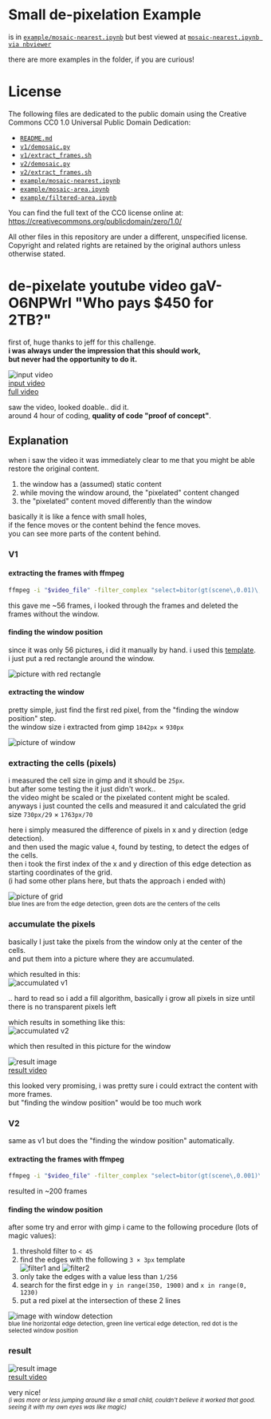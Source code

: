 # Small de-pixelation Example

is in [`example/mosaic-nearest.ipynb`](example/mosaic-nearest.ipynb)
but best viewed at [`mosaic-nearest.ipynb via nbviewer`](https://nbviewer.org/github/KoKuToru/de-pixelate_gaV-O6NPWrI/blob/master/example/mosaic-nearest.ipynb)

there are more examples in the folder, if you are curious!

# License

The following files are dedicated to the public domain using the Creative Commons CC0 1.0 Universal Public Domain Dedication:

*   [`README.md`](README.md)
*   [`v1/demosaic.py`](v1/demosaic.py)
*   [`v1/extract_frames.sh`](v1/extract_frames.sh)
*   [`v2/demosaic.py`](v2/demosaic.py)
*   [`v2/extract_frames.sh`](v2/extract_frames.sh)
*   [`example/mosaic-nearest.ipynb`](example/mosaic-nearest.ipynb)
*   [`example/mosaic-area.ipynb`](example/mosaic-area.ipynb)
*   [`example/filtered-area.ipynb`](example/filtered-area.ipynb)

You can find the full text of the CC0 license online at: <https://creativecommons.org/publicdomain/zero/1.0/>

All other files in this repository are under a different, unspecified license. Copyright and related rights are retained by the original authors unless otherwise stated.

# de-pixelate youtube video gaV-O6NPWrI "Who pays $450 for 2TB?"

first of, huge thanks to jeff for this challenge.\
**i was always under the impression that this should work,\
but never had the opportunity to do it.**

![input video](v1/frames/0010.png)\
[input video](gaV-O6NPWrI.webm)\
[full video](https://www.youtube.com/watch?v=gaV-O6NPWrI)

saw the video, looked doable.. did it.\
around 4 hour of coding, __quality of code "proof of concept"__.

## Explanation

when i saw the video it was immediately clear to me that you might be able restore the original content.

1. the window has a (assumed) static content
2. while moving the window around, the "pixelated" content changed
3. the "pixelated" content moved differently than the window

basically it is like a fence with small holes,\
if the fence moves or the content behind the fence moves.\
you can see more parts of the content behind.

### V1

#### extracting the frames with ffmpeg

```sh
ffmpeg -i "$video_file" -filter_complex "select=bitor(gt(scene\,0.01)\,eq(n\,0))" -vsync drop frames/%04d.png
```

this gave me ~56 frames, i looked through the frames and deleted the frames without the window.

#### finding the window position

since it was only 56 pictures, i did it manually by hand. i used this [template](v1/frames.xcf).\
i just put a red rectangle around the window.

![picture with red rectangle](v1/frames/0057.png)

#### extracting the window

pretty simple, just find the first red pixel, from the "finding the window position" step.\
the window size i extracted from gimp `1842px` × `930px`

![picture of window](v1/windows/0057.png)

### extracting the cells (pixels)

i measured the cell size in gimp and it should be `25px`.\
but after some testing the it just didn't work..\
the video might be scaled or the pixelated content might be scaled.\
anyways i just counted the cells and measured it and calculated the grid size `730px/29` × `1763px/70`

here i simply measured the difference of pixels in x and y direction (edge detection).\
and then used the magic value `4`, found by testing, to detect the edges of the cells.\
then i took the first index of the x and y direction of this edge detection as starting coordinates of the grid.\
(i had some other plans here, but thats the approach i ended with)

![picture of grid](v1/mosaics/0057.png)\
<small>blue lines are from the edge detection, green dots are the centers of the cells</small>

### accumulate the pixels

basically I just take the pixels from the window only at the center of the cells.\
and put them into a picture where they are accumulated.

which resulted in this:\
![accumulated v1](images/accumulated.png)

.. hard to read so i add a fill algorithm, basically i grow all pixels in size until there is no transparent pixels left

which results in something like this:\
![accumulated v2](images/accumulated2.png)

which then resulted in this picture for the window

![result image](v1/accumulated/0057.png)\
[result video](v1/accumulated/output.webm)

this looked very promising, i was pretty sure i could extract the content with more frames.\
but "finding the window position" would be too much work

### V2

same as v1 but does the "finding the window position" automatically.

#### extracting the frames with ffmpeg

```sh
ffmpeg -i "$video_file" -filter_complex "select=bitor(gt(scene\,0.001)\,eq(n\,0))" -vsync drop frames/%04d.png
```

resulted in ~200 frames

#### finding the window position

after some try and error with gimp i came to the following procedure (lots of magic values):

1. threshold filter to `< 45`
2. find the edges with the following `3 × 3px` template\
    ![filter1](images/filter1.png) and ![filter2](images/filter2.png)
3. only take the edges with a value less than `1/256`
4. search for the first edge in `y in range(350, 1900)` and `x in range(0, 1230)`
5. put a red pixel at the intersection of these 2 lines

![image with window detection](v2/frames_detected/0207.png)\
<small>blue line horizontal edge detection, green line vertical edge detection, red dot is the selected window position</small>


### result

![result image](v2/accumulated/0207.png)\
[result video](v2/accumulated/output.webm)

very nice!\
*<small>(i was more or less jumping around like a small child, couldn't believe it worked that good. seeing it with my own eyes was like magic)</small>*
